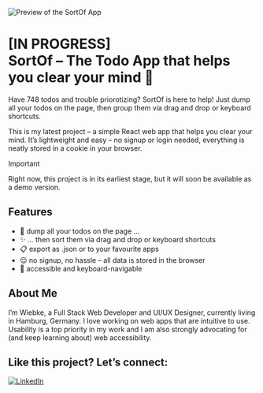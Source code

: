 ![Preview of the SortOf App](https://repository-images.githubusercontent.com/889601823/09303022-20a2-4e10-a70f-d7e2c3eaedf9)

# [IN PROGRESS] <br />SortOf – The Todo App that helps you clear your mind 👏

Have 748 todos and trouble priorotizing? SortOf is here to help! Just dump all your todos on the page, then group them via drag and drop or keyboard shortcuts.

This is my latest project – a simple React web app that helps you clear your mind. It’s lightweight and easy – no signup or login needed, everything is neatly stored in a cookie in your browser.

> [!IMPORTANT]
> Right now, this project is in its earliest stage, but it will soon be available as a demo version.

## Features

- 👏 dump all your todos on the page …
- ✨ … then sort them via drag and drop or keyboard shortcuts
- 📋 export as .json or to your favourite apps
- 😌 no signup, no hassle – all data is stored in the browser
- 🌈 accessible and keyboard-navigable

## About Me

I’m Wiebke, a Full Stack Web Developer and UI/UX Designer, currently living in Hamburg, Germany. I love working on web apps that are intuitive to use. Usability is a top priority in my work and I am also strongly advocating for (and keep learning about) web accessibility.

## Like this project? Let’s connect:

<a href="https://linkedin.com/in/fraulueneburg" target="_blank">
<img alt="LinkedIn" src="https://img.shields.io/badge/-linkedin-1572B6?&style=for-the-badge&logo=css3&logoColor=white" />
</a>
